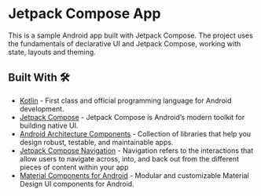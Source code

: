 
# Jetpack Compose App
This is a sample Android app built with Jetpack Compose. The project uses the fundamentals of declarative UI and Jetpack Compose, working with state, layouts and theming.

## Built With 🛠
- [Kotlin](https://kotlinlang.org/) - First class and official programming language for Android development.
- [Jetpack Compose](https://developer.android.com/jetpack/compose) - Jetpack Compose is Android’s modern toolkit for building native UI.
- [Android Architecture Components](https://developer.android.com/topic/libraries/architecture) - Collection of libraries that help you design robust, testable, and maintainable apps.
- [Jetpack Compose Navigation](https://developer.android.com/jetpack/compose/navigation) - Navigation refers to the interactions that allow users to navigate across, into, and back out from the different pieces of content within your app
- [Material Components for Android](https://github.com/material-components/material-components-android) - Modular and customizable Material Design UI components for Android.